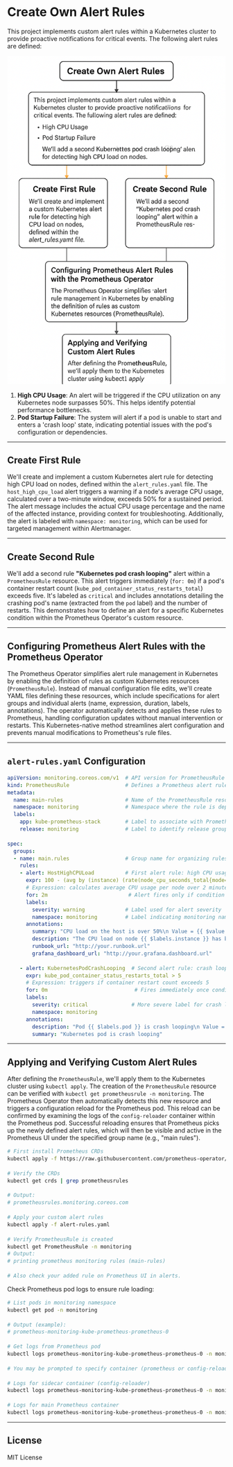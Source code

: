 # Create Own Alert Rules

This project implements custom alert rules within a Kubernetes cluster to provide proactive notifications for critical events. The following alert rules are defined:

![Alert Rules Diagram](image.png)



1. **High CPU Usage**: An alert will be triggered if the CPU utilization on any Kubernetes node surpasses 50%. This helps identify potential performance bottlenecks.  
2. **Pod Startup Failure**: The system will alert if a pod is unable to start and enters a 'crash loop' state, indicating potential issues with the pod's configuration or dependencies.

---

## Create First Rule

We'll create and implement a custom Kubernetes alert rule for detecting high CPU load on nodes, defined within the `alert_rules.yaml` file. The `host_high_cpu_load` alert triggers a warning if a node's average CPU usage, calculated over a two-minute window, exceeds 50% for a sustained period. The alert message includes the actual CPU usage percentage and the name of the affected instance, providing context for troubleshooting. Additionally, the alert is labeled with `namespace: monitoring`, which can be used for targeted management within Alertmanager.

---

## Create Second Rule

We'll add a second rule **"Kubernetes pod crash looping"** alert within a `PrometheusRule` resource. This alert triggers immediately (`for: 0m`) if a pod's container restart count (`kube_pod_container_status_restarts_total`) exceeds five. It's labeled as `critical` and includes annotations detailing the crashing pod's name (extracted from the `pod` label) and the number of restarts. This demonstrates how to define an alert for a specific Kubernetes condition within the Prometheus Operator's custom resource.

---

## Configuring Prometheus Alert Rules with the Prometheus Operator

The Prometheus Operator simplifies alert rule management in Kubernetes by enabling the definition of rules as custom Kubernetes resources (`PrometheusRule`). Instead of manual configuration file edits, we'll create YAML files defining these resources, which include specifications for alert groups and individual alerts (name, expression, duration, labels, annotations). The operator automatically detects and applies these rules to Prometheus, handling configuration updates without manual intervention or restarts. This Kubernetes-native method streamlines alert configuration and prevents manual modifications to Prometheus's rule files.

---

## `alert-rules.yaml` Configuration

```yaml
apiVersion: monitoring.coreos.com/v1  # API version for PrometheusRule custom resource
kind: PrometheusRule                  # Defines a Prometheus alert rule set
metadata:
  name: main-rules                    # Name of the PrometheusRule resource
  namespace: monitoring               # Namespace where the rule is deployed
  labels:
    app: kube-prometheus-stack        # Label to associate with Prometheus stack
    release: monitoring               # Label to identify release grouping

spec:
  groups:
  - name: main.rules                  # Group name for organizing rules
    rules:
    - alert: HostHighCPULoad          # First alert rule: high CPU usage on nodes
      expr: 100 - (avg by (instance) (rate(node_cpu_seconds_total{mode="idle"}[2m])) * 100) > 50
      # Expression: calculates average CPU usage per node over 2 minutes. Triggers if usage > 50%
      for: 2m                          # Alert fires only if condition is sustained for 2 minutes
      labels:
        severity: warning             # Label used for alert severity
        namespace: monitoring         # Label indicating monitoring namespace
      annotations:
        summary: "CPU load on the host is over 50%\n Value = {{ $value }}"  # Short summary
        description: "The CPU load on node {{ $labels.instance }} has been above 50% for more than 2 minutes."  # Detailed description
        runbook_url: "http://your.runbook.url"                             # URL to runbook for resolving alert
        grafana_dashboard_url: "http://your.grafana.dashboard.url"        # URL to relevant Grafana dashboard

    - alert: KubernetesPodCrashLooping  # Second alert rule: crash looping pods
      expr: kube_pod_container_status_restarts_total > 5
      # Expression: triggers if container restart count exceeds 5
      for: 0m                            # Fires immediately once condition is met
      labels:
        severity: critical              # More severe label for crash loops
        namespace: monitoring
      annotations:
        description: "Pod {{ $labels.pod }} is crash looping\n Value = {{ $value }}"  # Detailed info with pod name
        summary: "Kubernetes pod is crash looping"                                     # Short summary
````

---

## Applying and Verifying Custom Alert Rules

After defining the `PrometheusRule`, we'll apply them to the Kubernetes cluster using `kubectl apply`. The creation of the `PrometheusRule` resource can be verified with `kubectl get prometheusrule -n monitoring`. The Prometheus Operator then automatically detects this new resource and triggers a configuration reload for the Prometheus pod. This reload can be confirmed by examining the logs of the `config-reloader` container within the Prometheus pod. Successful reloading ensures that Prometheus picks up the newly defined alert rules, which will then be visible and active in the Prometheus UI under the specified group name (e.g., "main rules").

```bash
# First install Prometheus CRDs
kubectl apply -f https://raw.githubusercontent.com/prometheus-operator/prometheus-operator/main/example/prometheus-operator-crd/monitoring.coreos.com_prometheusrules.yaml

# Verify the CRDs
kubectl get crds | grep prometheusrules

# Output:
# prometheusrules.monitoring.coreos.com

# Apply your custom alert rules
kubectl apply -f alert-rules.yaml

# Verify PrometheusRule is created
kubectl get PrometheusRule -n monitoring
# Output:
# printing prometheus monitoring rules (main-rules)

# Also check your added rule on Prometheus UI in alerts.
```

Check Prometheus pod logs to ensure rule loading:

```bash
# List pods in monitoring namespace
kubectl get pod -n monitoring

# Output (example):
# prometheus-monitoring-kube-prometheus-prometheus-0

# Get logs from Prometheus pod
kubectl logs prometheus-monitoring-kube-prometheus-prometheus-0 -n monitoring

# You may be prompted to specify container (prometheus or config-reloader)

# Logs for sidecar container (config-reloader)
kubectl logs prometheus-monitoring-kube-prometheus-prometheus-0 -n monitoring -c config-reloader

# Logs for main Prometheus container
kubectl logs prometheus-monitoring-kube-prometheus-prometheus-0 -n monitoring -c prometheus
```

---

## License

MIT License
